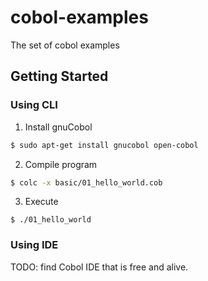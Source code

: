 # cobol-examples
The set of cobol examples

## Getting Started

### Using CLI

1. Install gnuCobol

```bash
$ sudo apt-get install gnucobol open-cobol
```

2. Compile program

```bash
$ colc -x basic/01_hello_world.cob
```

3. Execute 
```
$ ./01_hello_world
```

### Using IDE

TODO: find Cobol IDE that is free and alive.
